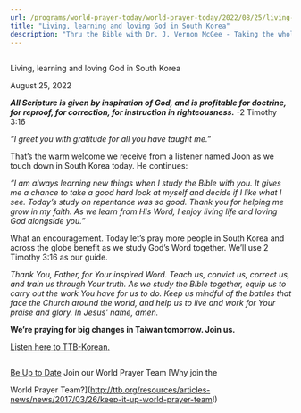 ```yaml
---
url: /programs/world-prayer-today/world-prayer-today/2022/08/25/living-learning-and-loving-god-in-south-korea
title: "Living, learning and loving God in South Korea"
description: "Thru the Bible with Dr. J. Vernon McGee - Taking the whole Word to the whole world"
---
```







## 
 Living, learning and loving God in South Korea


August 25, 2022




***All Scripture is given by inspiration of God, and is profitable for doctrine, for reproof, for correction, for instruction in righteousness.*** -2 Timothy 3:16 

*“I greet you with gratitude for all you have taught me.”*

That’s the warm welcome we receive from a listener named Joon as we touch down in South Korea today. He continues:

*“I am always learning new things when I study the Bible with you. It gives me a chance to take a good hard look at myself and decide if I like what I see. Today’s study on repentance was so good. Thank you for helping me grow in my faith. As we learn from His Word, I enjoy living life and loving God alongside you.”*

What an encouragement. Today let’s pray more people in South Korea and across the globe benefit as we study God’s Word together. We’ll use 2 Timothy 3:16 as our guide.

*Thank You, Father, for Your inspired Word. Teach us, convict us, correct us, and train us through Your truth. As we study the Bible together, equip us to carry out the work You have for us to do. Keep us mindful of the battles that face the Church around the world, and help us to live and work for Your praise and glory. In Jesus' name, amen.*

**We’re praying for big changes in Taiwan tomorrow. Join us.**

[Listen here to TTB-Korean.](https://ttb.twr.org/home/day,0421/language,KOR)







## 




[Be Up to Date](http://feeds.feedburner.com/WorldPrayerToday "World Prayer Today RSS Feed")
Join our World Prayer Team
[Why join the  

World Prayer Team?](http://ttb.org/resources/articles-news/news/2017/03/26/keep-it-up-world-prayer-team!)




